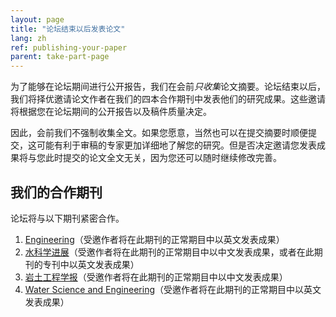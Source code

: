 ```yaml
---
layout: page
title: "论坛结束以后发表论文"
lang: zh
ref: publishing-your-paper
parent: take-part-page
---
```

为了能够在论坛期间进行公开报告，我们在会前*只收集*论文摘要。论坛结束以后，我们将择优邀请论文作者在我们的四本合作期刊中发表他们的研究成果。这些邀请将根据您在论坛期间的公开报告以及稿件质量决定。

因此，会前我们不强制收集全文。如果您愿意，当然也可以在提交摘要时顺便提交，这可能有利于审稿的专家更加详细地了解您的研究。但是否决定邀请您发表成果将与您此时提交的论文全文无关，因为您还可以随时继续修改完善。

## 我们的合作期刊

论坛将与以下期刊紧密合作。

1. [Engineering](http://www.engineering.org.cn)（受邀作者将在此期刊的正常期目中以英文发表成果）
2. [水科学进展](http://skxjz.nhri.cn)（受邀作者将在此期刊的正常期目中以中文发表成果，或者在此期刊的专刊中以英文发表成果）
3. [岩土工程学报](http://www.cgejournal.com/)（受邀作者将在此期刊的正常期目中以中文发表成果）
4. [Water Science and Engineering](http://wse.hhu.edu.cn:8080/water/EN/volumn/home.shtml)（受邀作者将在此期刊的正常期目中以英文发表成果）